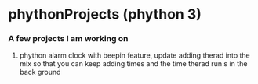 # phythonProjects (phython 3)
### A few projects I am working on
1. phython alarm clock with beepin feature, update adding therad into the mix so that you can keep adding times and the time therad run s in the back ground


